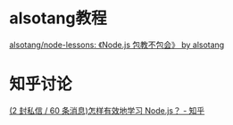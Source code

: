 
# alsotang教程


[alsotang/node\-lessons: 《Node\.js 包教不包会》 by alsotang](https://github.com/alsotang/node-lessons)


# 知乎讨论

[\(2 封私信 / 60 条消息\)怎样有效地学习 Node\.js？ \- 知乎](https://www.zhihu.com/question/19793473)
